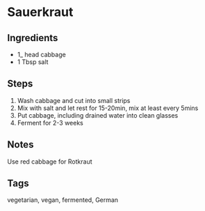# Sauerkraut

## Ingredients

* 1_ head cabbage
* 1 Tbsp salt 

## Steps

1. Wash cabbage and cut into small strips
2. Mix with salt and let rest for 15-20min, mix at least every 5mins
3. Put cabbage, including drained water into clean glasses
4. Ferment for 2-3 weeks

## Notes

Use red cabbage for Rotkraut

## Tags
vegetarian, vegan, fermented, German
